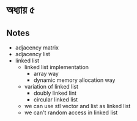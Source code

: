# অধ্যায় ৫

## Notes

-   adjacency matrix
-   adjacency list
-   linked list
    -   linked list implementation
        -   array way
        -   dynamic memory allocation way
    -   variation of linked list
        -   doubly linked lint
        -   circular linked list
    -   we can use stl vector and list as linked list
    -   we can't random access in linked list
